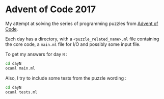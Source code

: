 # Advent of Code 2017

My attempt at solving the series of programming puzzles from [Advent of
Code](http://adventofcode.com/2017).

Each day has a directory, with a `<puzzle_related_name>.ml` file containing the
core code, a `main.ml` file for I/O and possibly some input file.

To get my answers for day `N` :

```sh
cd dayN
ocaml main.ml
```

Also, I try to include some tests from the puzzle wording :

```sh
cd dayN
ocaml tests.ml
```
